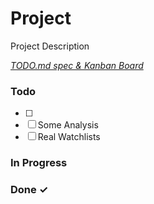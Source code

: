 # Project

Project Description

<em>[TODO.md spec & Kanban Board](https://bit.ly/3fCwKfM)</em>

### Todo

- [ ]   
- [ ] Some Analysis  
- [ ] Real Watchlists  

### In Progress


### Done ✓


